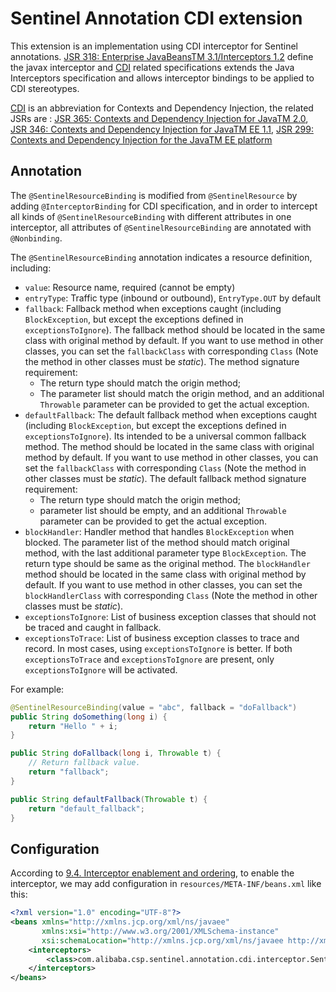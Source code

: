 # Sentinel Annotation CDI extension

This extension is an implementation using CDI interceptor for Sentinel annotations. [JSR 318: Enterprise JavaBeansTM 3.1/Interceptors 1.2](https://jcp.org/en/jsr/detail?id=318) define the javax interceptor and [CDI](http://www.cdi-spec.org/) related specifications extends the Java Interceptors specification and allows interceptor bindings to be applied to CDI stereotypes.

[CDI](http://www.cdi-spec.org/) is an abbreviation for  Contexts and Dependency Injection, the related JSRs are : [JSR 365: Contexts and Dependency Injection for JavaTM 2.0](https://jcp.org/en/jsr/detail?id=365), [JSR 346: Contexts and Dependency Injection for JavaTM EE 1.1](https://jcp.org/en/jsr/detail?id=346), [JSR 299: Contexts and Dependency Injection for the JavaTM EE platform](https://jcp.org/en/jsr/detail?id=299)

## Annotation

The `@SentinelResourceBinding` is modified from `@SentinelResource` by adding `@InterceptorBinding` for CDI specification,
and in order to intercept all kinds of `@SentinelResourceBinding` with different attributes in one interceptor,
all attributes of `@SentinelResourceBinding` are annotated with `@Nonbinding`.

The `@SentinelResourceBinding` annotation indicates a resource definition, including:

- `value`: Resource name, required (cannot be empty)
- `entryType`: Traffic type (inbound or outbound), `EntryType.OUT` by default
- `fallback`: Fallback method when exceptions caught (including `BlockException`, but except the exceptions defined in `exceptionsToIgnore`). The fallback method should be located in the same class with original method by default. If you want to use method in other classes, you can set the `fallbackClass` with corresponding `Class` (Note the method in other classes must be *static*). The method signature requirement:
  - The return type should match the origin method;
  - The parameter list should match the origin method, and an additional `Throwable` parameter can be provided to get the actual exception.
- `defaultFallback`: The default fallback method when exceptions caught (including `BlockException`, but except the exceptions defined in `exceptionsToIgnore`). Its intended to be a universal common fallback method. The method should be located in the same class with original method by default. If you want to use method in other classes, you can set the `fallbackClass` with corresponding `Class` (Note the method in other classes must be *static*). The default fallback method signature requirement:
  - The return type should match the origin method;
  - parameter list should be empty, and an additional `Throwable` parameter can be provided to get the actual exception.
- `blockHandler`: Handler method that handles `BlockException` when blocked. The parameter list of the method should match original method, with the last additional parameter type `BlockException`. The return type should be same as the original method. The `blockHandler` method should be located in the same class with original method by default. If you want to use method in other classes, you can set the `blockHandlerClass` with corresponding `Class` (Note the method in other classes must be *static*).
- `exceptionsToIgnore`: List of business exception classes that should not be traced and caught in fallback.
- `exceptionsToTrace`: List of business exception classes to trace and record. In most cases, using `exceptionsToIgnore` is better. If both `exceptionsToTrace` and `exceptionsToIgnore` are present, only `exceptionsToIgnore` will be activated.

For example:

```java
@SentinelResourceBinding(value = "abc", fallback = "doFallback")
public String doSomething(long i) {
    return "Hello " + i;
}

public String doFallback(long i, Throwable t) {
    // Return fallback value.
    return "fallback";
}

public String defaultFallback(Throwable t) {
    return "default_fallback";
}
```

## Configuration

According to [9.4. Interceptor enablement and ordering](https://docs.jboss.org/cdi/spec/2.0/cdi-spec.html#enabled_interceptors), to enable the interceptor,
we may add configuration in `resources/META-INF/beans.xml` like this:

```xml
<?xml version="1.0" encoding="UTF-8"?>
<beans xmlns="http://xmlns.jcp.org/xml/ns/javaee"
       xmlns:xsi="http://www.w3.org/2001/XMLSchema-instance"
       xsi:schemaLocation="http://xmlns.jcp.org/xml/ns/javaee http://xmlns.jcp.org/xml/ns/javaee/beans_2_0.xsd" bean-discovery-mode="all" version="2.0">
    <interceptors>
        <class>com.alibaba.csp.sentinel.annotation.cdi.interceptor.SentinelResourceInterceptor</class>
    </interceptors>
</beans>
```
